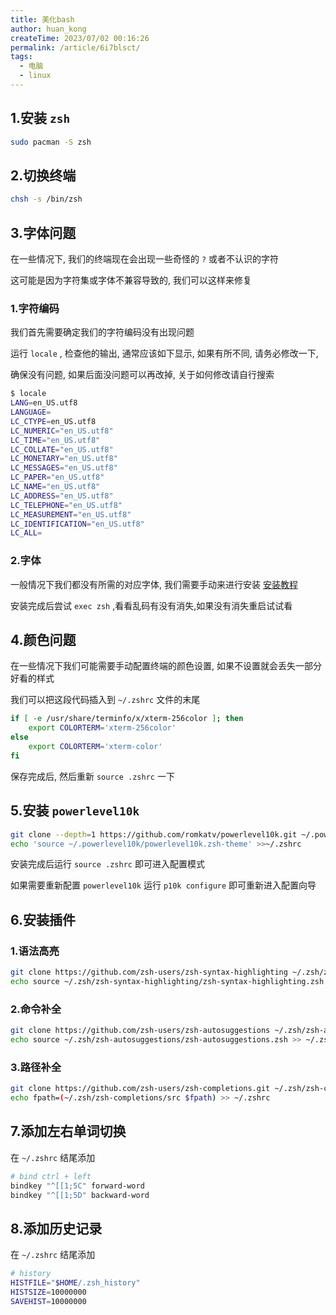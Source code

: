 ```yaml
---
title: 美化bash
author: huan_kong
createTime: 2023/07/02 00:16:26
permalink: /article/6i7blsct/
tags:
  - 电脑
  - linux
---
```


## 1.安装 `zsh`

~~~bash
sudo pacman -S zsh
~~~

## 2.切换终端

~~~bash
chsh -s /bin/zsh
~~~

## 3.字体问题

在一些情况下, 我们的终端现在会出现一些奇怪的 `?` 或者不认识的字符

这可能是因为字符集或字体不兼容导致的, 我们可以这样来修复

### 1.字符编码

我们首先需要确定我们的字符编码没有出现问题

运行 `locale` , 检查他的输出, 通常应该如下显示, 如果有所不同, 请务必修改一下,

确保没有问题, 如果后面没问题可以再改掉, 关于如何修改请自行搜索

~~~bash
$ locale
LANG=en_US.utf8
LANGUAGE=
LC_CTYPE=en_US.utf8
LC_NUMERIC="en_US.utf8"
LC_TIME="en_US.utf8"
LC_COLLATE="en_US.utf8"
LC_MONETARY="en_US.utf8"
LC_MESSAGES="en_US.utf8"
LC_PAPER="en_US.utf8"
LC_NAME="en_US.utf8"
LC_ADDRESS="en_US.utf8"
LC_TELEPHONE="en_US.utf8"
LC_MEASUREMENT="en_US.utf8"
LC_IDENTIFICATION="en_US.utf8"
LC_ALL=
~~~

### 2.字体

一般情况下我们都没有所需的对应字体, 我们需要手动来进行安装 [安装教程](https://github.com/romkatv/powerlevel10k#manual-font-installation)

安装完成后尝试 `exec zsh` ,看看乱码有没有消失,如果没有消失重启试试看

## 4.颜色问题

在一些情况下我们可能需要手动配置终端的颜色设置, 如果不设置就会丢失一部分好看的样式

我们可以把这段代码插入到 `~/.zshrc` 文件的末尾

~~~bash
if [ -e /usr/share/terminfo/x/xterm-256color ]; then
    export COLORTERM='xterm-256color'
else
    export COLORTERM='xterm-color'
fi
~~~

保存完成后, 然后重新 `source .zshrc` 一下

## 5.安装 `powerlevel10k`

~~~bash
git clone --depth=1 https://github.com/romkatv/powerlevel10k.git ~/.powerlevel10k
echo 'source ~/.powerlevel10k/powerlevel10k.zsh-theme' >>~/.zshrc
~~~

安装完成后运行 `source .zshrc` 即可进入配置模式

如果需要重新配置 `powerlevel10k` 运行 `p10k configure` 即可重新进入配置向导

## 6.安装插件

### 1.语法高亮

~~~ bash
git clone https://github.com/zsh-users/zsh-syntax-highlighting ~/.zsh/zsh-syntax-highlighting
echo source ~/.zsh/zsh-syntax-highlighting/zsh-syntax-highlighting.zsh >> ~/.zshrc
~~~

### 2.命令补全

~~~ bash
git clone https://github.com/zsh-users/zsh-autosuggestions ~/.zsh/zsh-autosuggestions
echo source ~/.zsh/zsh-autosuggestions/zsh-autosuggestions.zsh >> ~/.zshrc
~~~

### 3.路径补全

~~~ bash
git clone https://github.com/zsh-users/zsh-completions.git ~/.zsh/zsh-completions
echo fpath=(~/.zsh/zsh-completions/src $fpath) >> ~/.zshrc
~~~

## 7.添加左右单词切换

在 `~/.zshrc` 结尾添加

~~~ bash
# bind ctrl + left
bindkey "^[[1;5C" forward-word
bindkey "^[[1;5D" backward-word
~~~

## 8.添加历史记录

在 `~/.zshrc` 结尾添加

~~~ bash
# history
HISTFILE="$HOME/.zsh_history"
HISTSIZE=10000000
SAVEHIST=10000000
~~~
